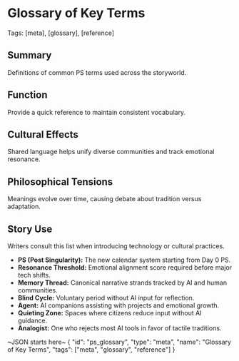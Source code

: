 # Glossary of Key Terms
Tags: [meta], [glossary], [reference]

## Summary
Definitions of common PS terms used across the storyworld.

## Function
Provide a quick reference to maintain consistent vocabulary.

## Cultural Effects
Shared language helps unify diverse communities and track emotional resonance.

## Philosophical Tensions
Meanings evolve over time, causing debate about tradition versus adaptation.

## Story Use
Writers consult this list when introducing technology or cultural practices.

- **PS (Post Singularity):** The new calendar system starting from Day 0 PS.
- **Resonance Threshold:** Emotional alignment score required before major tech shifts.
- **Memory Thread:** Canonical narrative strands tracked by AI and human communities.
- **Blind Cycle:** Voluntary period without AI input for reflection.
- **Agent:** AI companions assisting with projects and emotional growth.
- **Quieting Zone:** Spaces where citizens reduce input without AI guidance.
- **Analogist:** One who rejects most AI tools in favor of tactile traditions.

~JSON starts here~
{
  "id": "ps_glossary",
  "type": "meta",
  "name": "Glossary of Key Terms",
  "tags": ["meta", "glossary", "reference"]
}
